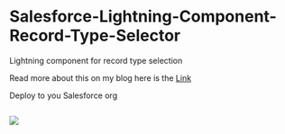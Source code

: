 # Salesforce-Lightning-Component-Record-Type-Selector
Lightning component for record type selection

Read more about this on my blog here is the <a href="https://cloudyabhi.blogspot.in/2017/03/lightning-record-type-selector.html">Link</a> 


Deploy to you Salesforce org

<img href="https://raw.githubusercontent.com/afawcett/githubsfdeploy/master/src/main/webapp/resources/img/deploy.png" ></img>

<a href="https://githubsfdeploy.herokuapp.com/?owner=abhitripathi&repo=Lightning-Record-Type-Selector">
<img src="https://raw.githubusercontent.com/afawcett/githubsfdeploy/master/src/main/webapp/resources/img/deploy.png" >
</a>
</p>


